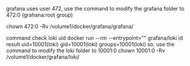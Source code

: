 grafana uses user 472, use the command to modify the grafana folder to 472:0 (grahana:root group)

chown 472:0 -Rv /volume1/docker/grafana/grafana/

command check loki uid
docker run --rm --entrypoint="" grafana/loki id
result
uid=10001(loki) gid=10001(loki) groups=10001(loki)
so. use the command to modify the loki folder to 10001:0
chown 10001:0 -Rv /volume1/docker/grafana/loki/